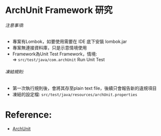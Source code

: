 # ArchUnit Framework 研究

###### 注意事項:
- 專案有Lombok，如要使用需要在 IDE 底下安裝 lombok.jar
- 專案無連接資料庫，只是示意情境使用
- Framework為Unit Test Framework，情境:<br>
  => `src/test/java/com.archUnit` Run Unit Test
  

###### 凍結規則:
- 第一次執行規則後，會將其存至plain text file，後續只會報告新的違規項目
- 凍結的設定檔: `src/test/java/resources/archUnit.properties`

# Reference:
- [ArchUnit](https://www.archunit.org/)